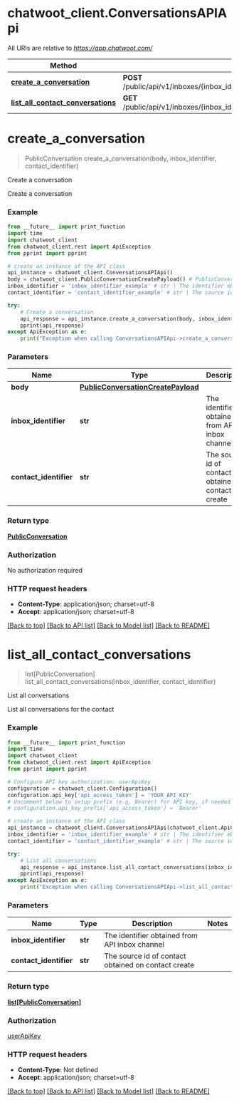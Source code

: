 # chatwoot_client.ConversationsAPIApi

All URIs are relative to *https://app.chatwoot.com/*

Method | HTTP request | Description
------------- | ------------- | -------------
[**create_a_conversation**](ConversationsAPIApi.md#create_a_conversation) | **POST** /public/api/v1/inboxes/{inbox_identifier}/contacts/{contact_identifier}/conversations | Create a conversation
[**list_all_contact_conversations**](ConversationsAPIApi.md#list_all_contact_conversations) | **GET** /public/api/v1/inboxes/{inbox_identifier}/contacts/{contact_identifier}/conversations | List all conversations

# **create_a_conversation**
> PublicConversation create_a_conversation(body, inbox_identifier, contact_identifier)

Create a conversation

Create a conversation

### Example
```python
from __future__ import print_function
import time
import chatwoot_client
from chatwoot_client.rest import ApiException
from pprint import pprint

# create an instance of the API class
api_instance = chatwoot_client.ConversationsAPIApi()
body = chatwoot_client.PublicConversationCreatePayload() # PublicConversationCreatePayload | 
inbox_identifier = 'inbox_identifier_example' # str | The identifier obtained from API inbox channel
contact_identifier = 'contact_identifier_example' # str | The source id of contact obtained on contact create

try:
    # Create a conversation
    api_response = api_instance.create_a_conversation(body, inbox_identifier, contact_identifier)
    pprint(api_response)
except ApiException as e:
    print("Exception when calling ConversationsAPIApi->create_a_conversation: %s\n" % e)
```

### Parameters

Name | Type | Description  | Notes
------------- | ------------- | ------------- | -------------
 **body** | [**PublicConversationCreatePayload**](PublicConversationCreatePayload.md)|  | 
 **inbox_identifier** | **str**| The identifier obtained from API inbox channel | 
 **contact_identifier** | **str**| The source id of contact obtained on contact create | 

### Return type

[**PublicConversation**](PublicConversation.md)

### Authorization

No authorization required

### HTTP request headers

 - **Content-Type**: application/json; charset=utf-8
 - **Accept**: application/json; charset=utf-8

[[Back to top]](#) [[Back to API list]](../README.md#documentation-for-api-endpoints) [[Back to Model list]](../README.md#documentation-for-models) [[Back to README]](../README.md)

# **list_all_contact_conversations**
> list[PublicConversation] list_all_contact_conversations(inbox_identifier, contact_identifier)

List all conversations

List all conversations for the contact

### Example
```python
from __future__ import print_function
import time
import chatwoot_client
from chatwoot_client.rest import ApiException
from pprint import pprint

# Configure API key authorization: userApiKey
configuration = chatwoot_client.Configuration()
configuration.api_key['api_access_token'] = 'YOUR_API_KEY'
# Uncomment below to setup prefix (e.g. Bearer) for API key, if needed
# configuration.api_key_prefix['api_access_token'] = 'Bearer'

# create an instance of the API class
api_instance = chatwoot_client.ConversationsAPIApi(chatwoot_client.ApiClient(configuration))
inbox_identifier = 'inbox_identifier_example' # str | The identifier obtained from API inbox channel
contact_identifier = 'contact_identifier_example' # str | The source id of contact obtained on contact create

try:
    # List all conversations
    api_response = api_instance.list_all_contact_conversations(inbox_identifier, contact_identifier)
    pprint(api_response)
except ApiException as e:
    print("Exception when calling ConversationsAPIApi->list_all_contact_conversations: %s\n" % e)
```

### Parameters

Name | Type | Description  | Notes
------------- | ------------- | ------------- | -------------
 **inbox_identifier** | **str**| The identifier obtained from API inbox channel | 
 **contact_identifier** | **str**| The source id of contact obtained on contact create | 

### Return type

[**list[PublicConversation]**](PublicConversation.md)

### Authorization

[userApiKey](../README.md#userApiKey)

### HTTP request headers

 - **Content-Type**: Not defined
 - **Accept**: application/json; charset=utf-8

[[Back to top]](#) [[Back to API list]](../README.md#documentation-for-api-endpoints) [[Back to Model list]](../README.md#documentation-for-models) [[Back to README]](../README.md)

